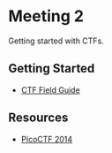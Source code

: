 # Meeting 2
Getting started with CTFs.

## Getting Started
* [CTF Field Guide](http://trailofbits.github.io/ctf/)

## Resources
* [PicoCTF 2014](https://picoctf.com)

